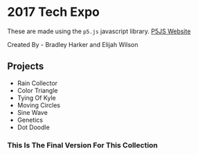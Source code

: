 # 2017 Tech Expo

These are made using the `p5.js` javascript library. [P5JS Website](https://p5js.org/)

Created By - Bradley Harker and Elijah Wilson

## Projects
* Rain Collector
* Color Triangle
* Tying Of Kyle
* Moving Circles
* Sine Wave
* Genetics
* Dot Doodle

### This Is The Final Version For This Collection